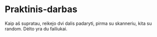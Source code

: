 # Praktinis-darbas

Kaip aš supratau, reikejo dvi dalis padaryti, pirma su skanneriu, kita su random. Dėlto yra du failiukai.

